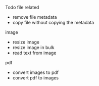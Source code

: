 Todo
file related 
- remove file metadata
- copy file without copying the metadata


image
- resize image
- resize image in bulk
- read text from image 
	

pdf 
-  convert images to pdf 
- convert pdf to images 
